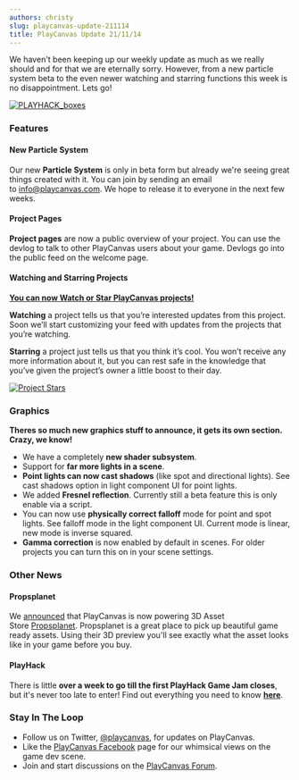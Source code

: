 ```yaml
---
authors: christy
slug: playcanvas-update-211114
title: PlayCanvas Update 21/11/14
---
```


We haven't been keeping up our weekly update as much as we really should and for that we are eternally sorry. However, from a new particle system beta to the even newer watching and starring functions this week is no disappointment. Lets go!

[![PLAYHACK_boxes](/img/PLAYHACK_boxes.jpg)](/img/PLAYHACK_boxes.jpg)

<!-- truncate -->

### Features

#### New Particle System

Our new **Particle System** is only in beta form but already we're seeing great things created with it. You can join by sending an email to [info@playcanvas.com](mailto:info@playcanvas.com). We hope to release it to everyone in the next few weeks.

#### Project Pages

**Project pages** are now a public overview of your project. You can use the devlog to talk to other PlayCanvas users about your game. Devlogs go into the public feed on the welcome page.

#### Watching and Starring Projects

**[You can now Watch or Star PlayCanvas projects!](https://blog.playcanvas.com/watching-and-starring/)**

**Watching** a project tells us that you’re interested updates from this project. Soon we’ll start customizing your feed with updates from the projects that you’re watching.

**Starring** a project just tells us that you think it’s cool. You won’t receive any more information about it, but you can rest safe in the knowledge that you’ve given the project’s owner a little boost to their day.

[![Project Stars](/img/swooop-dashboard.jpg)](/img/swooop-dashboard.jpg)

### Graphics

**Theres so much new graphics stuff to announce, it gets its own section. Crazy, we know!**

- We have a completely **new shader subsystem**.
- Support for **far more lights in a scene**.
- **Point lights can now cast shadows** (like spot and directional lights). See cast shadows option in light component UI for point lights.
- We added **Fresnel reflection**. Currently still a beta feature this is only enable via a script.
- You can now use **physically correct falloff** mode for point and spot lights. See falloff mode in the light component UI. Current mode is linear, new mode is inverse squared.
- **Gamma correction** is now enabled by default in scenes. For older projects you can turn this on in your scene settings.

### Other News

#### Propsplanet

We [announced](https://blog.playcanvas.com/3d-asset-store-propsplanet-upgrades-from-unity-to-playcanvas/) that PlayCanvas is now powering 3D Asset Store [Propsplanet](http://www.propsplanet.com). Propsplanet is a great place to pick up beautiful game ready assets. Using their 3D preview you'll see exactly what the asset looks like in your game before you buy.

#### PlayHack

There is little **over a week to go till the first PlayHack Game Jam closes**, but it's never too late to enter! Find out everything you need to know [**here**](https://blog.playcanvas.com/category/playhack/).

### Stay In The Loop

- Follow us on Twitter, [@playcanvas](https://twitter.com/playcanvas), for updates on PlayCanvas.
- Like the [PlayCanvas Facebook](https://facebook.com/playcanvas) page for our whimsical views on the game dev scene.
- Join and start discussions on the [PlayCanvas Forum](https://forum.playcanvas.com/).
